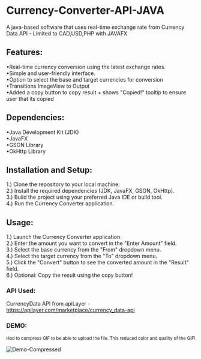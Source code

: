 # Currency-Converter-API-JAVA

A java-based software that uses real-time exchange rate from Currency Data API - Limited to CAD,USD,PHP with JAVAFX

<h2>Features:</h2>

•Real-time currency conversion using the latest exchange rates.\
•Simple and user-friendly interface.\
•Option to select the base and target currencies for conversion\
•Transitions ImageView to Output\
•Added a copy button to copy result + shows "Copied!" tooltip to ensure user that its copied

<h2>Dependencies:</h2>

•Java Development Kit (JDK)\
•JavaFX\
•GSON Library\
•OkHttp Library

<h2>Installation and Setup:</h2>

1.) Clone the repository to your local machine.\
2.) Install the required dependencies (JDK, JavaFX, GSON, OkHttp).\
3.) Build the project using your preferred Java IDE or build tool.\
4.) Run the Currency Converter application.

<h2>Usage:</h2>

1.) Launch the Currency Converter application.\
2.) Enter the amount you want to convert in the "Enter Amount" field.\
3.) Select the base currency from the "From" dropdown menu.\
4.) Select the target currency from the "To" dropdown menu.\
5.) Click the "Convert" button to see the converted amount in the "Result" field.\
6.) Optional: Copy the result using the copy button!

<h3>API Used:</h3>

CurrencyData API from apiLayer - https://apilayer.com/marketplace/currency_data-api

<h3>DEMO:</h3>
<sub>Had to compress GIF to be able to upload the file. This reduced color and quality of the GIF!</sub>

![Demo-Compressed](https://github.com/HAXN24/Currency-Converter-API-JAVA/assets/119154326/16cd7460-dd14-4b93-b890-82e3358f0118)
